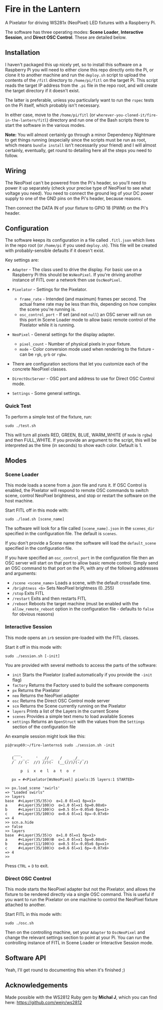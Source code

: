 # Fire in the Lantern

A Pixelator for driving WS281x (NeoPixel) LED fixtures with a Raspberry Pi.

The software has three operating modes: **Scene Loader**, **Interactive Session**,
and **Direct OSC Control**. These are detailed below. 


## Installation

I haven't packaged this up nicely yet, so to install this software on a Raspberry Pi
you will need to either clone this repo directly onto the Pi, or clone it to another
machine and run the `deploy.sh` script to upload the contents of the `/fitl` 
directory to `/home/pi/fitl` on the target Pi. 
This script reads the target IP address from the `.pi` file in the repo root, and will 
create the target directory if it doesn't exist.

The latter is preferable, unless you particularly want to run the `rspec`
tests on the Pi itself, which probably isn't necessary.

In either case, move to the `/home/pi/fitl` 
(or `wherever-you-cloned-it/fire-in-the-lantern/fitl`) directory and run one of the 
Bash scripts there to start the software in the various modes.

**Note:** You will almost certainly go through a minor Dependency Nightmare to get
things running (especially since the scripts must be run as root, which means
`bundle install` isn't necessarily your friend) and I will almost certainly, 
eventually, get round to detailing here all the steps you need to follow.


## Wiring

The NeoPixel can't be powered from the Pi's header, so you'll need to power it up
separately (check your precise type of NeoPixel to see what voltage you need). 
You need to connect the ground leg of your DC power supply to one of the GND pins 
on the Pi's header, because reasons.

Then connect the DATA IN of your fixture to GPIO 18 (PWM) on the Pi's header.


## Configuration

The software keeps its configuration in a file called `.fitl.json` which lives in the
repo root (or `/home/pi` if you used `deploy.sh`). This file will be created with
probably-sensible defaults if it doesn't exist.

Key settings are:

- `Adapter` - The class used to drive the display. For basic use on a Raspberry 
Pi this should be `WsNeoPixel`. If you're driving another instance of FITL 
over a network then use `OscNeoPixel`.

- `Pixelator` - Settings for the Pixelator.
    - `frame_rate` - Intended (and maximum) frames per second.
     The actual frame rate may be less than this,
     depending on how complex the scene you're running is.
    - `osc_control_port` - If set (and not `null`) an OSC server
    will run on this port in Scene Loader mode to allow basic remote control
    of the Pixelator while it is running.
    
- `NeoPixel` - General settings for the display adapter. 
    - `pixel_count` - Number of physical pixels in your fixture.
    - `mode` - Color conversion mode used when rendering to the fixture - can be `rgb`,
    `grb` or `rgbw`.
    
- There are configuration sections that let you customize each 
of the concrete NeoPixel classes.

- `DirectOscServer` - OSC port and address to use for Direct OSC Control
 mode.
 
- `Settings` - Some general settings.
 
### Quick Test

To perform a simple test of the fixture, run:

```
sudo ./test.sh
```

This will turn all pixels RED, GREEN, BLUE, WARM_WHITE (if `mode` is `rgbw`) and then 
FULL_WHITE. If you provide an argument to the script, this will be interpreted as the time
(in seconds) to show each color. Default is 1.


## Modes

### Scene Loader

This mode loads a scene from a .json file and runs it. If OSC Control is enabled,
the Pixelator will respond to remote OSC commands to switch scene, control NeoPixel
brightness, and stop or restart the software on the host machine.

Start FITL off in this mode with:

```
sudo ./load.sh [scene_name]
```

The software will look for a file called `[scene_name].json` in the `scenes_dir` specified
in the configuration file. The default is `scenes`.

If you don't provide a Scene name the software will load the `default_scene` specified
in the configuration file.

If you have specified an `osc_control_port` in the configuration file then an OSC server 
will start on that port to allow basic remote control. Simply send an OSC command to that 
port on the Pi, with any of the following addresses and arguments:

- `/scene <scene_name>` Loads a scene, with the default crossfade time.
- `/brightness <b>` Sets NeoPixel brightness (0..255)
- `/stop` Exits FITL
- `/restart` Exits and then restarts FITL
- `/reboot` Reboots the target machine (must be enabled with the `allow_remote_reboot`
option in the configuration file - defaults to `false` for obvious reasons)

### Interactive Session

This mode opens an `irb` session pre-loaded with the FITL classes.

Start it off in this mode with:

```
sudo ./session.sh [-init]
```

You are provided with several methods to access the parts of the software:

- `init` Starts the Pixelator (called automatically if you provide the `-init` flag)
- `factory` Returns the Factory used to build the software components
- `px` Returns the Pixelator
- `neo` Returns the NeoPixel adapter
- `osc` Returns the Direct OSC Control mode server
- `scn` Returns the Scene currently running on the Pixelator
- `layers` Prints a list of the Layers in the current Scene
- `scenes` Provides a simple text menu to load available Scenes
- `settings` Returns an `OpenStruct` with the values from the `Settings` section of
the configuration file

An example session might look like this:

```
pi@rasp69:~/fire-lanterns$ sudo ./session.sh -init

    ___
   (_  '_ _   '  _// _   /  _  _/_ _
   /  // (-  //) //)(-  (__(//)/(-/ /)

       p  i  x  e  l  a  t  o  r

   px = #<Pixelator[WsNeoPixel] pixels:35 layers:1 STARTED>

>> px.load_scene 'swirls'
=> "Loaded swirls"
>> layers
base  #<Layer(35/35)⭘  α=1.0 δl=x1 δp=x1>      
a     #<Layer(35/100)⭘  α=1.0 δl=x1 δp=0.08x6> 
b     #<Layer(11/100)⭘  α=0.5 δl=-0.05x6 δp=x1>
c     #<Layer(35/100)⭘  α=0.6 δl=x1 δp=-0.07x6>
=> 4
>> scn.a.hide
=> false
>> layers
base  #<Layer(35/35)⭘  α=1.0 δl=x1 δp=x1>      
a     #<Layer(35/100)⭙  α=1.0 δl=x1 δp=0.08x6> 
b     #<Layer(11/100)⭘  α=0.5 δl=-0.05x6 δp=x1>
c     #<Layer(35/100)⭘  α=0.6 δl=x1 δp=-0.07x6>
=> 4
>> 
```

Press `CTRL` + `D` to exit.

### Direct OSC Control

This mode starts the NeoPixel adapter but not the Pixelator, and allows the fixture to be
rendered directly via a single OSC command. This is useful if you want to run the Pixelator on one machine
to control the NeoPixel fixture attached to another.

Start FITL in this mode with:

```
sudo ./osc.sh
```

Then on the controlling machine, set your `Adapter` to `OscNeoPixel` and change the relevant
settings section to point at your Pi. You can run the controlling instance of FITL in Scene Loader
or Interactive Session mode.

## Software API

Yeah, I'll get round to documenting this when it's finished ;)

## Acknowledgements

Made possible with the WS2812 Ruby gem by **Michal J**, which you can find here: https://github.com/wejn/ws2812
 


